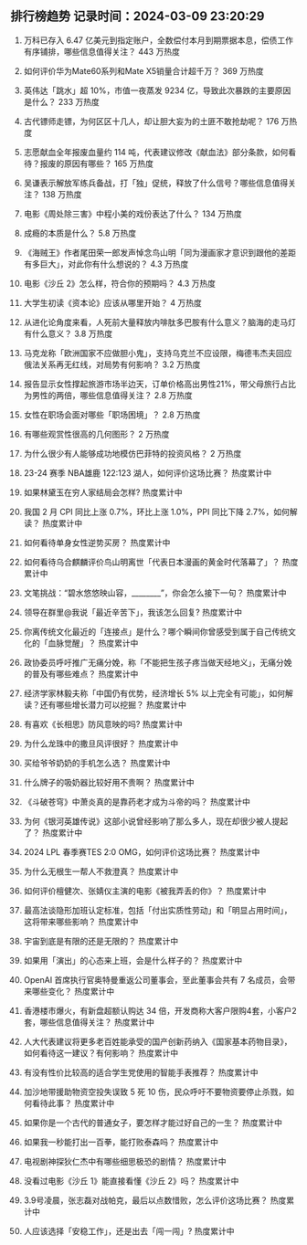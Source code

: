
## 排行榜趋势 记录时间：2024-03-09 23:20:29
  
  1. 万科已存入 6.47 亿美元到指定账户，全数偿付本月到期票据本息，偿债工作有序铺排，哪些信息值得关注？ 443 万热度
    
  2. 如何评价华为Mate60系列和Mate X5销量合计超千万？ 369 万热度
    
  3. 英伟达「跳水」超 10%，市值一夜蒸发 9234 亿，导致此次暴跌的主要原因是什么？ 233 万热度
    
  4. 古代镖师走镖，为何区区十几人，却让胆大妄为的土匪不敢抢劫呢？ 176 万热度
    
  5. 志愿献血全年报废血量约 114 吨，代表建议修改《献血法》部分条款，如何看待？报废的原因有哪些？ 165 万热度
    
  6. 吴谦表示解放军练兵备战，打「独」促统，释放了什么信号？哪些信息值得关注？ 138 万热度
    
  7. 电影《周处除三害》中程小美的戏份表达了什么？ 134 万热度
    
  8. 成瘾的本质是什么？ 5.8 万热度
    
  9. 《海贼王》作者尾田荣一郎发声悼念鸟山明「同为漫画家才意识到跟他的差距有多巨大」，对此你有什么想说的？ 4.3 万热度
    
  10. 电影《沙丘 2》怎么样，符合你的预期吗？ 4.3 万热度
    
  11. 大学生初读《资本论》应该从哪里开始？ 4 万热度
    
  12. 从进化论角度来看，人死前大量释放内啡肽多巴胺有什么意义？脑海的走马灯有什么意义？ 3.8 万热度
    
  13. 马克龙称「欧洲国家不应做胆小鬼」，支持乌克兰不应设限，梅德韦杰夫回应俄法关系再无红线，对局势有何影响？ 3.2 万热度
    
  14. 报告显示女性撑起旅游市场半边天，订单价格高出男性21%，带父母旅行占比为男性的两倍，哪些信息值得关注？ 2.8 万热度
    
  15. 女性在职场会面对哪些「职场困境」？ 2.8 万热度
    
  16. 有哪些观赏性很高的几何图形？ 2 万热度
    
  17. 为什么很少有人能够成功地模仿巴菲特的投资风格？ 2 万热度
    
  18. 23-24 赛季 NBA雄鹿 122:123 湖人，如何评价这场比赛？ 热度累计中
    
  19. 如果林黛玉在穷人家结局会怎样? 热度累计中
    
  20. 我国 2 月 CPI 同比上涨 0.7%，环比上涨 1.0%，PPI 同比下降 2.7%，如何解读？ 热度累计中
    
  21. 如何看待单身女性逆势买房？ 热度累计中
    
  22. 如何看待乌合麒麟评价鸟山明离世「代表日本漫画的黄金时代落幕了」？ 热度累计中
    
  23. 文笔挑战：“碧水悠悠映山容，________”，你会怎么接下一句？ 热度累计中
    
  24. 领导在群里@我说「最近辛苦下」，我该怎么回复? 热度累计中
    
  25. 你离传统文化最近的「连接点」是什么？哪个瞬间你曾感受到属于自己传统文化的「血脉觉醒」？ 热度累计中
    
  26. 政协委员呼吁推广无痛分娩，称「不能把生孩子疼当做天经地义」，无痛分娩的普及有哪些难点？ 热度累计中
    
  27. 经济学家林毅夫称「中国仍有优势，经济增长 5% 以上完全有可能」，如何解读？还有哪些增长潜力可以挖掘？ 热度累计中
    
  28. 有喜欢《长相思》防风意映的吗? 热度累计中
    
  29. 为什么龙珠中的撒旦风评很好？ 热度累计中
    
  30. 买给爷爷奶奶的手机怎么选？ 热度累计中
    
  31. 什么牌子的吸奶器比较好用不贵啊？ 热度累计中
    
  32. 《斗破苍穹》中萧炎真的是靠药老才成为斗帝的吗？ 热度累计中
    
  33. 为何《银河英雄传说》这部小说曾经影响了那么多人，现在却很少被人提起了？ 热度累计中
    
  34. 2024 LPL 春季赛TES 2:0 OMG，如何评价这场比赛？ 热度累计中
    
  35. 为什么无根生一帮人不救澄真？ 热度累计中
    
  36. 如何评价檀健次、张婧仪主演的电影《被我弄丢的你》？ 热度累计中
    
  37. 最高法谈隐形加班认定标准，包括「付出实质性劳动」和「明显占用时间」，这将带来哪些影响？ 热度累计中
    
  38. 宇宙到底是有限的还是无限的？ 热度累计中
    
  39. 如果用「演出」的心态来上班，会是什么样子的？ 热度累计中
    
  40. OpenAI 首席执行官奥特曼重返公司董事会，至此董事会共有 7 名成员，会带来哪些变化？ 热度累计中
    
  41. 香港楼市爆火，有新盘超额认购达 34 倍，开发商称大客户限购4套，小客户2套，哪些信息值得关注？ 热度累计中
    
  42. 人大代表建议将更多老百姓能承受的国产创新药纳入《国家基本药物目录》，如何看待这一建议？有何影响？ 热度累计中
    
  43. 有没有性价比较高的适合学生党使用的智能手表推荐？ 热度累计中
    
  44. 加沙地带援助物资空投失误致 5 死 10 伤，民众呼吁不要物资要停止杀戮，如何看待此事？ 热度累计中
    
  45. 如果你是一个古代的普通女子，要怎样才能过好自己的一生？ 热度累计中
    
  46. 如果我一秒能打出一百拳，能打败泰森吗？ 热度累计中
    
  47. 电视剧神探狄仁杰中有哪些细思极恐的剧情？ 热度累计中
    
  48. 没看过电影《沙丘 1》能直接看懂《沙丘 2》吗？ 热度累计中
    
  49. 3.9号凌晨，张志磊对战帕克，最后以点数惜败，怎么评价这场比赛？ 热度累计中
    
  50. 人应该选择「安稳工作」，还是出去「闯一闯」? 热度累计中
    